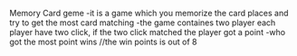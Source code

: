 Memory Card geme
-it is a game which you memorize the card places and try to get the most card matching
-the game containes two player each player have two click,
if the two click matched the player got a point
-who got the most point wins 
//the win points is out of 8